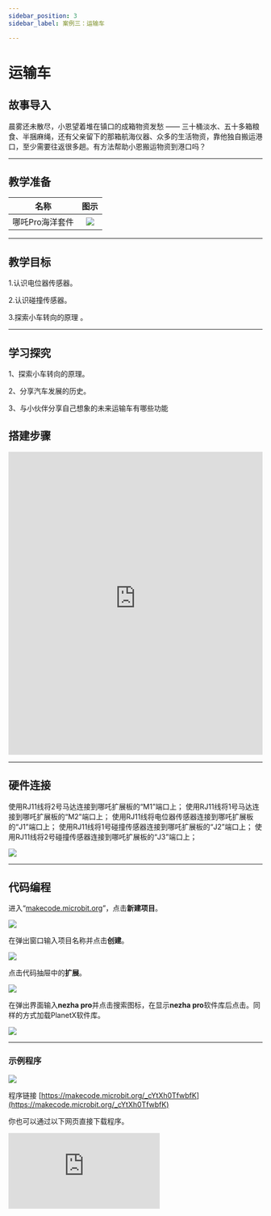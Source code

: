 ```yaml
---
sidebar_position: 3
sidebar_label: 案例三：运输车

---
```


# 运输车
## 故事导入
晨雾还未散尽，小恩望着堆在镇口的成箱物资发愁 —— 三十桶淡水、五十多箱粮食、半捆麻绳，还有父亲留下的那箱航海仪器、众多的生活物资，靠他独自搬运港口，至少需要往返很多趟。有方法帮助小恩搬运物资到港口吗？

--- 

## 教学准备

|     名称     |            图示            |
| :----------: | :--------------------------: |
|   哪吒Pro海洋套件  |   ![](https://wiki-media-ef.oss-cn-hongkong.aliyuncs.com/docs/microbit/building-blocks/nezha-pro-ocean-kit/nezha-pro-ocean-kit-products-introduction-002.png.png)  |

--- 
## 教学目标 
1.认识电位器传感器。

2.认识碰撞传感器。

3.探索小车转向的原理 。

--- 

## 学习探究

1、探索小车转向的原理。

2、分享汽车发展的历史。

3、与小伙伴分享自己想象的未来运输车有哪些功能

## 搭建步骤

<embed src="https://wiki-media-ef.oss-cn-hongkong.aliyuncs.com/docs/microbit/building-blocks/nezha-pro-ocean-kit/setup-diagram/case03/nezha-pro-ocean-kit-step-03-1.png.pdf" type="application/pdf" width="100%" height="600px" />

--- 

## 硬件连接
使用RJ11线将2号马达连接到哪吒扩展板的“M1”端口上；
使用RJ11线将1号马达连接到哪吒扩展板的“M2”端口上；
使用RJ11线将电位器传感器连接到哪吒扩展板的“J1”端口上；
使用RJ11线将1号碰撞传感器连接到哪吒扩展板的“J2”端口上；
使用RJ11线将2号碰撞传感器连接到哪吒扩展板的“J3”端口上；

![](https://wiki-media-ef.oss-cn-hongkong.aliyuncs.com/docs/microbit/building-blocks/nezha-pro-ocean-kit/setup-diagram/case03/nezha-pro-ocean-kit-step-03-3.png.png)

--- 
## 代码编程

进入“[makecode.microbit.org](https://makecode.microbit.org)”，点击**新建项目**。

![](https://wiki-media-ef.oss-cn-hongkong.aliyuncs.com/docs/microbit/building-blocks/microbit-space-science-kit/images/microbit-space-science-kit-case01-07.png)

在弹出窗口输入项目名称并点击**创建**。

![](https://wiki-media-ef.oss-cn-hongkong.aliyuncs.com/docs/microbit/building-blocks/microbit-space-science-kit/images/microbit-space-science-kit-case01-11.png)

点击代码抽屉中的**扩展**。

![](https://wiki-media-ef.oss-cn-hongkong.aliyuncs.com/docs/microbit/building-blocks/microbit-space-science-kit/images/microbit-space-science-kit-case01-09.png)

在弹出界面输入**nezha pro**并点击搜索图标，在显示**nezha pro**软件库后点击。同样的方式加载PlanetX软件库。

![](https://wiki-media-ef.oss-cn-hongkong.aliyuncs.com/docs/microbit/building-blocks/microbit-space-science-kit/images/microbit-space-science-kit-case01-10.png)

---
### 示例程序

![](https://wiki-media-ef.oss-cn-hongkong.aliyuncs.com/docs/microbit/building-blocks/nezha-pro-ocean-kit/setup-diagram/case03/nezha-pro-ocean-kit-step-03-2.png.png)

程序链接
[https://makecode.microbit.org/_cYtXh0TfwbfK](https://makecode.microbit.org/_cYtXh0TfwbfK)

你也可以通过以下网页直接下载程序。

<div
    style={{
        position: 'relative',
        paddingBottom: '60%',
        overflow: 'hidden',
    }}
>
    <iframe
        src="https://makecode.microbit.org/_cYtXh0TfwbfK"
        frameborder="0"
        sandbox="allow-popups allow-forms allow-scripts allow-same-origin"
        style={{
            position: 'absolute',
            width: '100%',
            height: '100%',
        }}
    />
</div>

---
### 下载程序

使用 USB 线连接 PC 和 micro:bit V2。

![](https://wiki-media-ef.oss-cn-hongkong.aliyuncs.com/docs/microbit/building-blocks/microbit-space-science-kit/images/microbit-space-science-kit-manual03.gif)

连接成功后，电脑上会识别出一个名为 MICROBIT 的盘符。

![](https://wiki-media-ef.oss-cn-hongkong.aliyuncs.com/docs/microbit/building-blocks/microbit-space-science-kit/images/microbit-space-science-kit-manual06.png)

点击左下角的![](https://wiki-media-ef.oss-cn-hongkong.aliyuncs.com/docs/microbit/building-blocks/microbit-space-science-kit/images/microbit-space-science-kit-manual07.png)，选择**Connect Device**。

![](https://wiki-media-ef.oss-cn-hongkong.aliyuncs.com/docs/microbit/building-blocks/microbit-space-science-kit/images/microbit-space-science-kit-manual11.png)

点击![](https://wiki-media-ef.oss-cn-hongkong.aliyuncs.com/docs/microbit/building-blocks/microbit-space-science-kit/images/microbit-space-science-kit-manual08.png)。

![](https://wiki-media-ef.oss-cn-hongkong.aliyuncs.com/docs/microbit/building-blocks/microbit-space-science-kit/images/microbit-space-science-kit-manual12.png)

点击![](https://wiki-media-ef.oss-cn-hongkong.aliyuncs.com/docs/microbit/building-blocks/microbit-space-science-kit/images/microbit-space-science-kit-manual09.png)。

![](https://wiki-media-ef.oss-cn-hongkong.aliyuncs.com/docs/microbit/building-blocks/microbit-space-science-kit/images/microbit-space-science-kit-manual13.png)

在弹出窗口选择 **BBC micro:bit CMSIS-DAP**，然后选择**连接**，至此，我们的 micro:bit 就已经连接成功。

![](https://wiki-media-ef.oss-cn-hongkong.aliyuncs.com/docs/microbit/building-blocks/microbit-space-science-kit/images/microbit-space-science-kit-manual14.png)

点击**下载程序**

![](https://wiki-media-ef.oss-cn-hongkong.aliyuncs.com/docs/microbit/building-blocks/microbit-space-science-kit/images/microbit-space-science-kit-manual10.png)

---
## 案例演示

按1号碰撞传感器，小车向前进，按2号碰撞传感器，小车向后退，通过电位传感器的控制小车速度。

**图片**

---
## 扩展知识
### 运输车的发展历史

#### 一、古代运输雏形（公元前 —18 世纪）

**人力与畜力运输时代**

1.原始工具：公元前 4000 年，美索不达米亚地区出现木制滚轮车，依靠人力或畜力（牛、马）拉动，用于运输货物和人员。

2.马车的普及：公元前 2000 年，中亚草原游牧民族发明辐条轮马车，速度与载重能力显著提升，成为古代陆上运输的核心工具（如中国商周时期的战车、古罗马的货运马车）。

3.水上运输：古埃及人利用尼罗河划桨船运输石材，中国隋唐时期的大运河漕运系统则通过帆船、漕船实现大规模物资运输。

**技术局限与突破**

1.运输工具以木质结构为主，载重有限（如古罗马货车载重约 1 吨），依赖自然动力，运输效率受地理和气候制约。

#### 二、工业革命推动机械化运输（18 世纪 —20 世纪初）

**蒸汽动力的应用**

1.蒸汽货车的萌芽：1769 年，法国工程师尼古拉・古诺发明首辆蒸汽驱动三轮车（“卡布奥雷”），虽因技术缺陷未普及，却是机械化运输的开端。

2.铁路运输崛起：1825 年，英国斯托克顿 - 达灵顿铁路开通，蒸汽机车（如 “火箭号”）推动货运铁路发展，首次实现长距离、大运量货物运输（载重可达数十吨）。

**内燃机与公路运输车的诞生**

1.汽车时代的序幕：1886 年，卡尔・本茨发明首辆内燃机驱动的三轮汽车（专利号 37435），1896 年，英国工程师杜里埃兄弟制造出首辆汽油动力货车，载重约 1.5 吨。

2.商业化量产：1901 年，美国奥兹莫比尔公司推出量产货车 “Curved Dash”，1910 年代福特 T 型卡车（1917 年推出）以流水线生产降低成本，推动货车普及。


#### 三、20 世纪：专业化与规模化发展（1920—1990 年代）

**载重能力与结构革新**

1.重型卡车崛起：1920 年代，美国怀特汽车公司推出首辆六轮卡车，载重提升至 5 吨；1930 年代，柴油发动机因油耗低、扭矩大成为货车主流（如德国曼恩、美国彼得比尔特卡车）。

2.挂车与模块化设计：1930 年代，半挂卡车（Trailer Truck）出现，通过牵引车与挂车分离实现高效装卸，载重突破 10 吨（如二战期间美军 GMC CCKW 卡车）。


